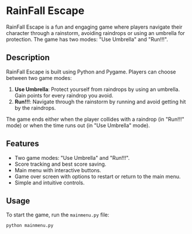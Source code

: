 # RainFall Escape

RainFall Escape is a fun and engaging game where players navigate their character through a rainstorm, avoiding raindrops or using an umbrella for protection. The game has two modes: "Use Umbrella" and "Run!!!".

## Description

RainFall Escape is built using Python and Pygame. Players can choose between two game modes:

1. **Use Umbrella**: Protect yourself from raindrops by using an umbrella. Gain points for every raindrop you avoid.
2. **Run!!!**: Navigate through the rainstorm by running and avoid getting hit by the raindrops.

The game ends either when the player collides with a raindrop (in "Run!!!" mode) or when the time runs out (in "Use Umbrella" mode).

## Features

- Two game modes: "Use Umbrella" and "Run!!!".
- Score tracking and best score saving.
- Main menu with interactive buttons.
- Game over screen with options to restart or return to the main menu.
- Simple and intuitive controls.

## Usage

To start the game, run the `mainmenu.py` file:
```bash
python mainmenu.py

